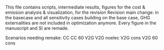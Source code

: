 This file contains scripts, intermediate results, figures for the cost & emission analysis & visualization, for the revision
Revision main change: in the basecase and all sensitivity cases building on the base case, GHG externalities are not included in optimization anymore. Every figure in the manuscript and SI are remade.

Scenarios needing remake:
CC
CC 60
V2G 
V2G noelec
V2G cons
V2G 60 cons